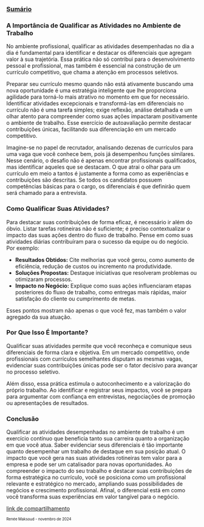 ### [Sumário](<https://maksoud.github.io/Sumário>)

### A Importância de Qualificar as Atividades no Ambiente de Trabalho

No ambiente profissional, qualificar as atividades desempenhadas no dia a dia é fundamental para identificar e destacar os diferenciais que agregam valor à sua trajetória. Essa prática não só contribui para o desenvolvimento pessoal e profissional, mas também é essencial na construção de um currículo competitivo, que chama a atenção em processos seletivos.

Preparar seu currículo mesmo quando não está ativamente buscando uma nova oportunidade é uma estratégia inteligente que lhe proporciona agilidade para torná-lo mais atrativo no momento em que for necessário. Identificar atividades excepcionais e transformá-las em diferenciais no currículo não é uma tarefa simples; exige reflexão, análise detalhada e um olhar atento para compreender como suas ações impactaram positivamente o ambiente de trabalho. Esse exercício de autoavaliação permite destacar contribuições únicas, facilitando sua diferenciação em um mercado competitivo.

Imagine-se no papel de recrutador, analisando dezenas de currículos para uma vaga que você conhece bem, pois já desempenhou funções similares. Nesse cenário, o desafio não é apenas encontrar profissionais qualificados, mas identificar aqueles que se destacam. O que atrai o olhar para um currículo em meio a tantos é justamente a forma como as experiências e contribuições são descritas. Se todos os candidatos possuem competências básicas para o cargo, os diferenciais é que definirão quem será chamado para a entrevista.

### Como Qualificar Suas Atividades?

Para destacar suas contribuições de forma eficaz, é necessário ir além do óbvio. Listar tarefas rotineiras não é suficiente; é preciso contextualizar o impacto das suas ações dentro do fluxo de trabalho. Pense em como suas atividades diárias contribuíram para o sucesso da equipe ou do negócio. Por exemplo:

- **Resultados Obtidos:** Cite melhorias que você gerou, como aumento de eficiência, redução de custos ou incremento na produtividade.
- **Soluções Propostas:** Destaque iniciativas que resolveram problemas ou otimizaram processos.
- **Impacto no Negócio:** Explique como suas ações influenciaram etapas posteriores do fluxo de trabalho, como entregas mais rápidas, maior satisfação do cliente ou cumprimento de metas.

Esses pontos mostram não apenas o que você fez, mas também o valor agregado da sua atuação.

### Por Que Isso É Importante?

Qualificar suas atividades permite que você reconheça e comunique seus diferenciais de forma clara e objetiva. Em um mercado competitivo, onde profissionais com currículos semelhantes disputam as mesmas vagas, evidenciar suas contribuições únicas pode ser o fator decisivo para avançar no processo seletivo.

Além disso, essa prática estimula o autoconhecimento e a valorização do próprio trabalho. Ao identificar e registrar seus impactos, você se prepara para argumentar com confiança em entrevistas, negociações de promoção ou apresentações de resultados.

### Conclusão

Qualificar as atividades desempenhadas no ambiente de trabalho é um exercício contínuo que beneficia tanto sua carreira quanto a organização em que você atua. Saber evidenciar seus diferenciais é tão importante quanto desempenhar um trabalho de destaque em sua posição atual. O impacto que você gera nas suas atividades rotineiras tem valor para a empresa e pode ser um catalisador para novas oportunidades. Ao compreender o impacto do seu trabalho e destacar suas contribuições de forma estratégica no currículo, você se posiciona como um profissional relevante e estratégico no mercado, ampliando suas possibilidades de negócios e crescimento profissional. Afinal, o diferencial está em como você transforma suas experiências em valor tangível para o negócio.

[link de compartilhamento](<https://maksoud.github.io/Mente%20e%20Estudos/A%20Importância%20de%20Qualificar%20as%20Atividades%20no%20Ambiente%20de%20Trabalho>)

<sup><sub>
Renée Maksoud - novembro de 2024
</sub></sup>